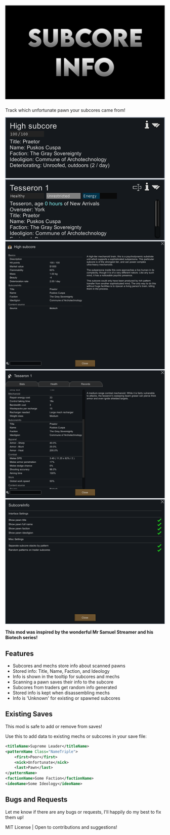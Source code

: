 # ![SubcoreInfo](./About/Preview.png)

Track which unfortunate pawn your subcores came from!

![Subcore Info](./Images/SubcoreInfo.png)
![Mech Info](./Images/MechInfo.png)
![Subcore Stats](./Images/SubcoreStats.png)
![Mech Stats](./Images/MechStats.png)
![Settings](./Images/Settings.png)

**This mod was inspired by the wonderful Mr Samuel Streamer and his Biotech series!**

## Features

- Subcores and mechs store info about scanned pawns
- Stored info: Title, Name, Faction, and Ideology
- Info is shown in the tooltip for subcores and mechs
- Scanning a pawn saves their info to the subcore
- Subcores from traders get random info generated
- Stored info is kept when disassembling mechs
- Info is 'Unknown' for existing or spawned subcores

## Existing Saves

This mod is safe to add or remove from saves!

Use this to add data to existing mechs or subcores in your save file:
```xml
<titleName>Supreme Leader</titleName>
<patternName Class="NameTriple">
	<first>Poor</first>
	<nick>Unfortunate</nick>
	<last>Pawn</last>
</patternName>
<factionName>Some Faction</factionName>
<ideoName>Some Ideology</ideoName>
```

## Bugs and Requests

Let me know if there are any bugs or requests, I'll happily do my best to fix them up!

MIT License | Open to contributions and suggestions!
